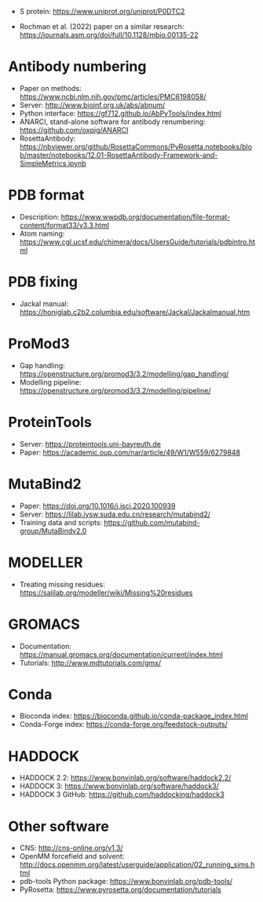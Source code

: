 * S protein: https://www.uniprot.org/uniprot/P0DTC2

* Rochman et al. (2022) paper on a similar research: https://journals.asm.org/doi/full/10.1128/mbio.00135-22

Antibody numbering
==================

* Paper on methods: https://www.ncbi.nlm.nih.gov/pmc/articles/PMC6198058/
* Server: http://www.bioinf.org.uk/abs/abnum/
* Python interface: https://gf712.github.io/AbPyTools/index.html
* ANARCI, stand-alone software for antibody renumbering: https://github.com/oxpig/ANARCI
* RosettaAntibody: https://nbviewer.org/github/RosettaCommons/PyRosetta.notebooks/blob/master/notebooks/12.01-RosettaAntibody-Framework-and-SimpleMetrics.ipynb

PDB format
==========

* Description: https://www.wwpdb.org/documentation/file-format-content/format33/v3.3.html
* Atom naming: https://www.cgl.ucsf.edu/chimera/docs/UsersGuide/tutorials/pdbintro.html

PDB fixing
==========

* Jackal manual: https://honiglab.c2b2.columbia.edu/software/Jackal/Jackalmanual.htm

ProMod3
=======

* Gap handling: https://openstructure.org/promod3/3.2/modelling/gap_handling/
* Modelling pipeline: https://openstructure.org/promod3/3.2/modelling/pipeline/

ProteinTools
============

* Server: https://proteintools.uni-bayreuth.de
* Paper: https://academic.oup.com/nar/article/49/W1/W559/6279848

MutaBind2
=========

* Paper: https://doi.org/10.1016/j.isci.2020.100939
* Server: https://lilab.jysw.suda.edu.cn/research/mutabind2/
* Training data and scripts: https://github.com/mutabind-group/MutaBindv2.0

MODELLER
========

* Treating missing residues: https://salilab.org/modeller/wiki/Missing%20residues

GROMACS
=======

* Documentation: https://manual.gromacs.org/documentation/current/index.html
* Tutorials: http://www.mdtutorials.com/gmx/

Conda
=====

* Bioconda index: https://bioconda.github.io/conda-package_index.html
* Conda-Forge index: https://conda-forge.org/feedstock-outputs/

HADDOCK
=======

* HADDOCK 2.2: https://www.bonvinlab.org/software/haddock2.2/
* HADDOCK 3: https://www.bonvinlab.org/software/haddock3/
* HADDOCK 3 GitHub: https://github.com/haddocking/haddock3

Other software
==============

* CNS: http://cns-online.org/v1.3/
* OpenMM forcefield and solvent: http://docs.openmm.org/latest/userguide/application/02_running_sims.html
* pdb-tools Python package: https://www.bonvinlab.org/pdb-tools/
* PyRosetta: https://www.pyrosetta.org/documentation/tutorials
